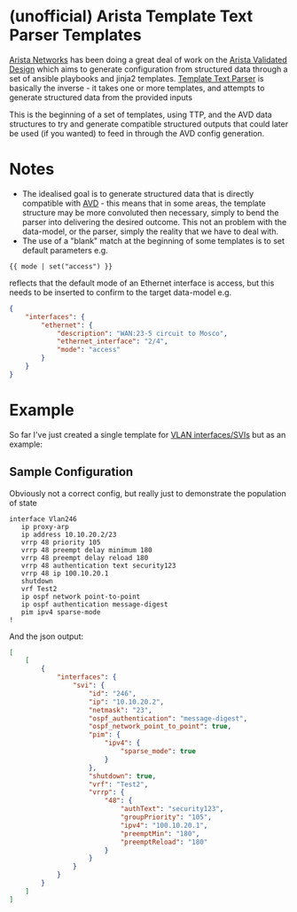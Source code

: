 # (unofficial) Arista Template Text Parser Templates

[Arista Networks](https://www.arista.com) has been doing a great deal of work on the [Arista Validated Design](https://github.com/aristanetworks/ansible-avd) which aims to generate configuration from structured data through a set of ansible playbooks and jinja2 templates.
[Template Text Parser](https://pypi.org/project/ttp/) is basically the inverse - it takes one or more templates, and attempts to generate structured data from the provided inputs

This is the beginning of a set of templates, using TTP, and the AVD data structures to try and generate compatible structured outputs that could later be used (if you wanted) to feed in through the AVD config generation.

# Notes
* The idealised goal is to generate structured data that is directly compatible with [AVD](https://github.com/aristanetworks/ansible-avd) - this means that in some areas, the template structure may be more convoluted then necessary, simply to bend the parser into delivering the desired outcome. This not an problem with the data-model, or the parser, simply the reality that we have to deal with.
* The use of a "blank" match at the beginning of some templates is to set default parameters e.g.
```jinja2
{{ mode | set("access") }}
```
reflects that the default mode of an Ethernet interface is access, but this needs to be inserted to confirm to the  target data-model e.g.
```json
{
	"interfaces": {
		"ethernet": {
			"description": "WAN:23-5 circuit to Mosco",
			"ethernet_interface": "2/4",
			"mode": "access"
		}
	}
}
```

# Example

So far I've just created a single template for [VLAN interfaces/SVIs](./templates/vlan-interfaces-ttp.j2) but as an example:

## Sample Configuration
Obviously not a correct config, but really just to demonstrate the population of state
```
interface Vlan246
   ip proxy-arp
   ip address 10.10.20.2/23
   vrrp 48 priority 105
   vrrp 48 preempt delay minimum 180
   vrrp 48 preempt delay reload 180
   vrrp 48 authentication text security123
   vrrp 48 ip 100.10.20.1
   shutdown
   vrf Test2
   ip ospf network point-to-point
   ip ospf authentication message-digest
   pim ipv4 sparse-mode
!
```

And the json output:
```json
[
	[
		{
			"interfaces": {
				"svi": {
					"id": "246",
					"ip": "10.10.20.2",
					"netmask": "23",
					"ospf_authentication": "message-digest",
					"ospf_network_point_to_point": true,
					"pim": {
						"ipv4": {
							"sparse_mode": true
						}
					},
					"shutdown": true,
					"vrf": "Test2",
					"vrrp": {
						"48": {
							"authText": "security123",
							"groupPriority": "105",
							"ipv4": "100.10.20.1",
							"preemptMin": "180",
							"preemptReload": "180"
						}
					}
				}
			}
		}
	]
]
```